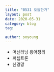 ```yaml
---
title: "0531 오늘한거"
layout: post
date: 2020-05-31
category: blog
tag:

author: soyoung
---
```


* 머신러닝 용어정리
* 퍼셉트론
* 신경망
